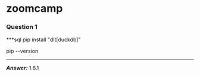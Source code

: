 # zoomcamp

### Question 1

***sql
pip install "dlt[duckdb]"

pip --version
***

***Answer:*** 1.6.1
